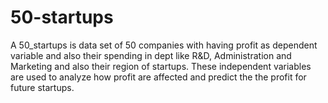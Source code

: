 # 50-startups
A 50_startups is data set of 50 companies with having profit as dependent variable and also their spending in dept like R&amp;D, Administration and Marketing and also their region of startups. These independent variables are used to analyze how profit are affected and predict the the profit for future startups. 

